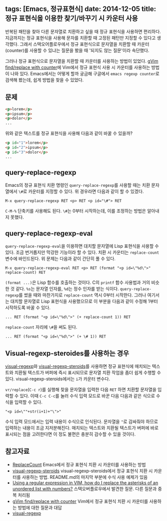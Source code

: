 tags: [Emacs, 정규표현식]
date: 2014-12-05
title: 정규 표현식을 이용한 찾기/바꾸기 시 카운터 사용
---

반복된 패턴을 찾아 다른 문자열로 치환하고 싶을 때 정규 표현식을 사용하면 편리하다. 지금까지는 정규 표현식을 사용해 문자를 치환할 때 고정된 패턴만 지정할 수 있다고 생각했다. 그래서 스택오어플로우에서 정규 표현식으로 문자열을 치환할 때 카운터(counter)를 사용할 수 있냐는 질문을 봤을 때 '되지도 않는 질문'이라 속단했다.<!--more-->

그러나 정규 표현식으로 문자열을 치환할 때 카운터를 사용하는 방법이 있었다. [gVim find/replace with counter](http://stackoverflow.com/questions/5942360/gvim-find-replace-with-counter)에 Vim에서 정규 표현식 사용 시 카운터를 사용하는 방법이 나와 있다. Emacs에서는 어떻게 할까 궁금해 구글에서 `emacs regexp counter`로 검색해 봤는데, 쉽게 방법을 찾을 수 있었다.

## 문제
```html
<p>lorem</p>
<p>ipsum</p>
<p>dolor</p>
...
```

위와 같은 텍스트를 정규 표현식을 사용해 다음과 같이 바꿀 수 있을까?

```html
<p id="1">lorem</p>
<p id="2">ipsum</p>
<p id="3">dolor</p>
...
```

## query-replace-regexp
Emacs의 정규 표현식 치환 명령인 `query-replace-regexp`를 사용할 때는 치환 문자열에서 `\#`로 카운터를 지정할 수 있다. 위 경우라면 다음과 같이 할 수 있겠다.

```
M-x query-replace-regexp RET <p> RET <p id="\#"> RET
```

`C-M-%` 단축키를 사용해도 된다. `\#`는 0부터 시작하는데, 이를 조정하는 방법은 알아내지 못했다.

## query-replace-regexp-eval
`query-replace-regexp-eval`을 이용하면 대치할 문자열에 Lisp 표현식을 사용할 수 있다. 조금 번거롭지만 막강한 기능이라 할 수 있다. 치환 시 카운터는 `replace-count` 변수에 바인드된다. 위 문제는 다음과 같이 간단히 풀 수 있다.

```
M-x query-replace-regexp-eval RET <p> RET (format "<p id=\"%d\">" replace-count) RET
```

`(format ...)`은 Lisp 함수를 호출하는 것이다. C의 `printf` 함수 사용법과 거의 비슷한 것 같다. `%s`는 문자열 인자를, `%d`는 정수 인자를 받는 식이다. `query-replace-regexp`를 썼을 때와 마찬가지로 `replace-count` 역시 0부터 시작한다. 그러나 여기서는 대치할 문자열로 Lisp 표현식을 사용했으므로 이 부분을 다음과 같이 수정해 1부터 시작하도록 바꿀 수 있다.

```
... RET (format "<p id=\"%d\">" (+ replace-count 1)) RET
```

`replace-count` 자리에 `\#`을 써도 된다.

```
... RET (format "<p id=\"%d\">" (+ \# 1)) RET
```

## Visual-regexp-steroides를 사용하는 경우
[visual-regexp](https://github.com/benma/visual-regexp.el)와 [visual-regexp-steroids](https://github.com/benma/visual-regexp-steroids.el/)를 사용하면 정규 표현식에 매치되는 텍스트와 치환될 텍스트가 버퍼에 즉시 표시되므로 문자열 치환 작업을 좀더 쉽게 수행할 수 있다. visual-regexp-steroids에서는 `i`가 카운터 변수다.

`vr/replace`(`C-c r`)를 실행해 찾을 문자열을 입력한 다음 `RET` 하면 치환할 문자열을 입력할 수 있다. 이때 `C-c C-c`를 눌러 수식 입력 모드로 바꾼 다음 다음과 같은 식으로 수식을 입력할 수 있다.

```
"<p id=\""+str(i+1)+"\">"
```

수식 입력 모드에서는 입력 내용이 수식으로 인식된다. 문자열을 `"`로 감싸줘야 하므로 입력하는 내용이 조금 지저분해진다. 매치되는 텍스트와 치환될 텍스트가 버퍼에 바로 표시되는 점을 고려한다면 이 정도 불편은 충분히 감수할 수 있을 것이다.

## 참고자료
* [ReplaceCount](http://www.emacswiki.org/emacs/ReplaceCount)
Emacs에서 정규 표현식 치환 시 카운터를 사용하는 방법
* [visual-regexp-steroids](https://github.com/benma/visual-regexp-steroids.el/)
visual-regexp-steroids에서 정규 표현식 치환 시 카운터를 사용하는 방법. README.md의 마지막 부분에 수식 사용 예제가 있음
* [Using a regular expression in VIM, how do I replace the asterisks of an unordered list with numbers?](http://stackoverflow.com/questions/27308231/using-a-regular-expression-in-vim-how-do-i-replace-the-asterisks-of-an-unordere)
스택오버플로우에서 발견한 질문. 다른 질문과 중복 처리됨
* [gVim find/replace with counter](http://stackoverflow.com/questions/5942360/gvim-find-replace-with-counter)
Vim에서 정규 표현식 치환 시 카운터를 사용하는 방법에 대한 질문과 대답
* [visual-regexp](/2014/visual-regexp/)

